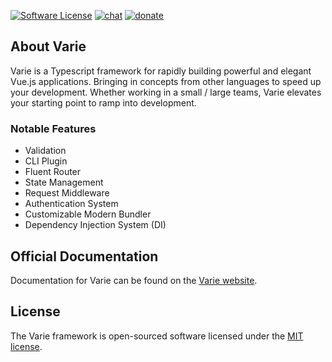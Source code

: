 [![Software License](https://img.shields.io/badge/license-MIT-brightgreen.svg?style=flat-square)](https://github.com/variejs/framework/blob/master/LICENSE)
[![chat](https://img.shields.io/badge/chat-discord-7289DA.svg?style=flat-square)](https://discordapp.com/invite/yjBtbvm)
[![donate](https://img.shields.io/badge/$-donate-ff5f5f.svg?style=flat-square)](https://www.paypal.me/lukepolo)

## About Varie

Varie is a Typescript framework for rapidly building powerful and elegant Vue.js applications. Bringing
in concepts from other languages to speed up your development. Whether working in
a small / large teams, Varie elevates your starting point to ramp into
development.

### Notable Features

- Validation
- CLI Plugin
- Fluent Router
- State Management
- Request Middleware
- Authentication System
- Customizable Modern Bundler
- Dependency Injection System (DI)

## Official Documentation

Documentation for Varie can be found on the [Varie website](https://varie.io/docs/latest).

## License

The Varie framework is open-sourced software licensed under the [MIT license](http://opensource.org/licenses/MIT).

